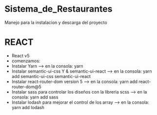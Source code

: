 # Sistema_de_Restaurantes

Manejo para la instalacion y descarga del proyecto

# REACT

* React v5
* comenzamos:
* Instalar Yarn --> en la consola: yarn
* Instalar semantic-ui-css Y & semantic-ui-react --> en la consola: yarn add semantic-ui-css semantic-ui-react
* Instalar react-router-dom version 5 --> en la consola: yarn add react-router-dom@5
* Instalar sass para controlar los diseños con la libreria scss --> en la consola: yarn add sass
* Instalar lodash para mejorar el control de los array --> en la consola: yarn add lodash
